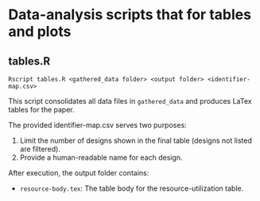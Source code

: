 # Data-analysis scripts that for tables and plots

## tables.R
```
Rscript tables.R <gathered_data folder> <output folder> <identifier-map.csv>
```

This script consolidates all data files in `gathered_data` and produces LaTex
tables for the paper.

The provided identifier-map.csv serves two purposes:
1. Limit the number of designs shown in the final table (designs not listed are
   filtered).
2. Provide a human-readable name for each design.

After execution, the output folder contains:
* `resource-body.tex`: The table body for the resource-utilization table.
